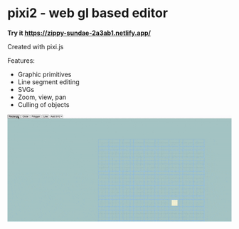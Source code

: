 # pixi2 - web gl based editor 

**Try it https://zippy-sundae-2a3ab1.netlify.app/**

Created with pixi.js 

Features:
- Graphic primitives
- Line segment editing
- SVGs
- Zoom, view, pan
- Culling of objects

![alt](https://github.com/knalum/pixi2/blob/main/pixi_editor_gif.gif?raw=true] )
